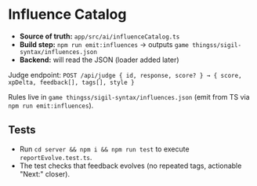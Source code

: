 # Influence Catalog

- **Source of truth:** `app/src/ai/influenceCatalog.ts`
- **Build step:** `npm run emit:influences` → outputs `game thingss/sigil-syntax/influences.json`
- **Backend:** will read the JSON (loader added later)

Judge endpoint: `POST /api/judge { id, response, score? } → { score, xpDelta, feedback[], tags[], style }`

Rules live in `game thingss/sigil-syntax/influences.json` (emit from TS via `npm run emit:influences`).

## Tests
- Run `cd server && npm i && npm run test` to execute `reportEvolve.test.ts`.
- The test checks that feedback evolves (no repeated tags, actionable "Next:" closer).
